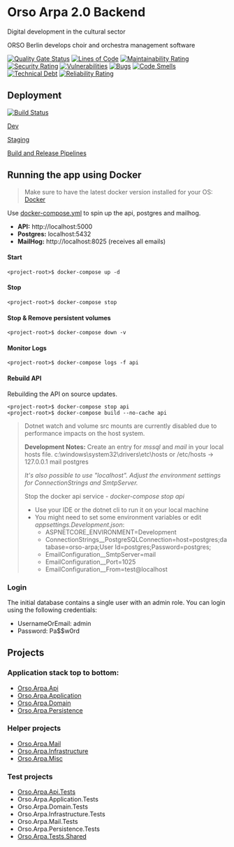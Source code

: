 # Orso Arpa 2.0 Backend

Digital development in the cultural sector

ORSO Berlin develops choir and orchestra management software

[![Quality Gate Status](https://sonarcloud.io/api/project_badges/measure?project=orso-co_Orso.Arpa.Api&metric=alert_status)](https://sonarcloud.io/summary/new_code?id=orso-co_Orso.Arpa.Api)
[![Lines of Code](https://sonarcloud.io/api/project_badges/measure?project=orso-co_Orso.Arpa.Api&metric=ncloc)](https://sonarcloud.io/summary/new_code?id=orso-co_Orso.Arpa.Api)
[![Maintainability Rating](https://sonarcloud.io/api/project_badges/measure?project=orso-co_Orso.Arpa.Api&metric=sqale_rating)](https://sonarcloud.io/summary/new_code?id=orso-co_Orso.Arpa.Api)
[![Security Rating](https://sonarcloud.io/api/project_badges/measure?project=orso-co_Orso.Arpa.Api&metric=security_rating)](https://sonarcloud.io/summary/new_code?id=orso-co_Orso.Arpa.Api)
[![Vulnerabilities](https://sonarcloud.io/api/project_badges/measure?project=orso-co_Orso.Arpa.Api&metric=vulnerabilities)](https://sonarcloud.io/summary/new_code?id=orso-co_Orso.Arpa.Api)
[![Bugs](https://sonarcloud.io/api/project_badges/measure?project=orso-co_Orso.Arpa.Api&metric=bugs)](https://sonarcloud.io/summary/new_code?id=orso-co_Orso.Arpa.Api)
[![Code Smells](https://sonarcloud.io/api/project_badges/measure?project=orso-co_Orso.Arpa.Api&metric=code_smells)](https://sonarcloud.io/summary/new_code?id=orso-co_Orso.Arpa.Api)
[![Technical Debt](https://sonarcloud.io/api/project_badges/measure?project=orso-co_Orso.Arpa.Api&metric=sqale_index)](https://sonarcloud.io/summary/new_code?id=orso-co_Orso.Arpa.Api)
[![Reliability Rating](https://sonarcloud.io/api/project_badges/measure?project=orso-co_Orso.Arpa.Api&metric=reliability_rating)](https://sonarcloud.io/summary/new_code?id=orso-co_Orso.Arpa.Api)

## Deployment
[![Build Status](https://dev.azure.com/OrsoDevOps/Orso.Arpa.Api/_apis/build/status/orso-arpa%20-%201%20-%20CI?branchName=master)](https://dev.azure.com/OrsoDevOps/Orso.Arpa.Api/_build/latest?definitionId=2&branchName=master)

[Dev](https://orso-arpa-dev.azurewebsites.net/)

[Staging](https://orso-arpa-staging.azurewebsites.net/)

[Build and Release Pipelines](https://dev.azure.com/OrsoDevOps/Orso.Arpa.Api)

## Running the app using Docker
>  Make sure to have the latest docker version installed for your OS: [Docker](https://www.docker.com/get-started)

Use [docker-compose.yml](./docker-compose.yml) to spin up the api, postgres and mailhog.
- **API:** http://localhost:5000
- **Postgres:** localhost:5432
- **MailHog:**  http://localhost:8025 (receives all emails)

#### Start
```shell
<project-root>$ docker-compose up -d
```
#### Stop
```shell
<project-root>$ docker-compose stop
```
#### Stop & Remove persistent volumes
```shell
<project-root>$ docker-compose down -v
```
#### Monitor Logs
```shell
<project-root>$ docker-compose logs -f api
```
#### Rebuild API
Rebuilding the API on source updates.
```shell
<project-root>$ docker-compose stop api
<project-root>$ docker-compose build --no-cache api
```
> Dotnet watch and volume src mounts are currently disabled due to performance impacts on the host system.
>
> **Development Notes:**
> Create an entry for *mssql* and *mail* in your local hosts file.
> c:\windows\system32\drivers\etc\hosts or /etc/hosts
> -> 127.0.0.1 mail postgres
>
> *It's also possible to use "localhost". Adjust the environment settings for ConnectionStrings and SmtpServer.*
>
> Stop the docker api service - *docker-compose stop api*
> - Use your IDE or the dotnet cli to run it on your local machine
> - You might need to set some environment variables or edit *appsettings.Development.json*:
>    - ASPNETCORE_ENVIRONMENT=Development
>    - ConnectionStrings__PostgreSQLConnection=host=postgres;database=orso-arpa;User Id=postgres;Password=postgres;
>    - EmailConfiguration__SmtpServer=mail
>    - EmailConfiguration__Port=1025
>    - EmailConfiguration__From=test@localhost


### Login
The initial database contains a single user with an admin role. You can login using the following credentials:
* UsernameOrEmail: admin
* Password: Pa$$w0rd

## Projects

### Application stack top to bottom:

* [Orso.Arpa.Api](Orso.Arpa.Api/README.MD)
* [Orso.Arpa.Application](Orso.Arpa.Application/README.MD)
* [Orso.Arpa.Domain](Orso.Arpa.Domain/README.MD)
* [Orso.Arpa.Persistence](Orso.Arpa.Persistence/README.MD)

### Helper projects

* [Orso.Arpa.Mail](Orso.Arpa.Mail/README.MD)
* [Orso.Arpa.Infrastructure](Orso.Arpa.Infrastructure/README.MD)
* [Orso.Arpa.Misc](Orso.Arpa.Misc/README.MD)

### Test projects

* [Orso.Arpa.Api.Tests](Tests/Orso.Arpa.Api.Tests/README.MD)
* Orso.Arpa.Application.Tests
* Orso.Arpa.Domain.Tests
* Orso.Arpa.Infrastructure.Tests
* Orso.Arpa.Mail.Tests
* Orso.Arpa.Persistence.Tests
* [Orso.Arpa.Tests.Shared](Tests/Orso.Arpa.Tests.Shared/README.MD)
